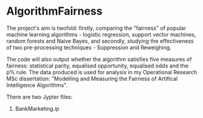 # AlgorithmFairness
The project's aim is twofold: firstly, comparing the "fairness" of popular machine learning algorithms - logistic regression, support vector machines, random forests and Naive Bayes, and secondly, studying the effectiveness of two pre-processing techniques - Suppression and Reweighing. 

The code will also output whether the algorithm satisfies five measures of fairness: statistical parity, equalised opportunity, equalised odds and the p% rule. 
The data produced is used for analysis in my Operational Research MSc dissertation: "Modelling and Measuring the Fairness of Artifical Intelligence Algorithms".

There are two Jypter files: 

1) BankMarketing.ip
